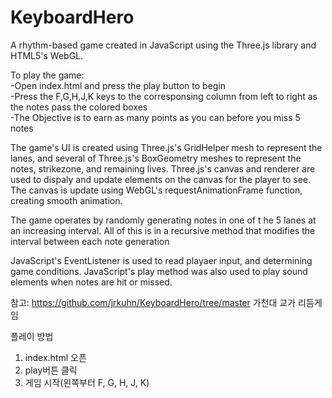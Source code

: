 # KeyboardHero
A rhythm-based game created in JavaScript using the Three.js library and HTML5's WebGL.

To play the game:  
-Open index.html and press the play button to begin    
-Press the F,G,H,J,K keys to the corresponsing column from left to right as the notes pass the colored boxes  
-The Objective is to earn as many points as you can before you miss 5 notes  

The game's UI is created using Three.js's GridHelper mesh to represent the lanes, and several of Three.js's BoxGeometry meshes to represent the notes, strikezone, and remaining lives.
Three.js's canvas and renderer are used to dispaly and update elements on the canvas for the player to see. 
The canvas is update using WebGL's requestAnimationFrame function, creating smooth animation. 

The game operates by randomly generating notes in one of t he 5 lanes at an increasing interval. All of this is in a recursive method that modifies the interval between each note generation

JavaScript's EventListener is used to read playaer input, and determining game conditions.
JavaScript's play method was also used to play sound elements when notes are hit or missed.

참고: https://github.com/jrkuhn/KeyboardHero/tree/master
가천대 교가 리듬게임

플레이 방법
1. index.html 오픈
2. play버튼 클릭
3. 게임 시작(왼쪽부터 F, G, H, J, K)

